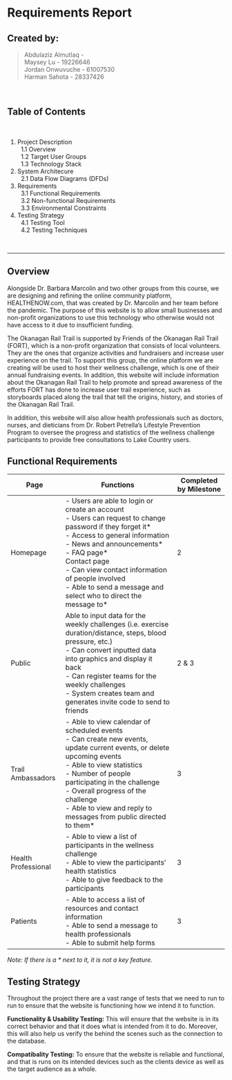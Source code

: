 
# Requirements Report


## Created by:
> Abdulaziz Almutlaq - <br>
Maysey Lu - 19226646 <br>
Jordan Onwuvuche - 61007530 <br>
Harman Sahota - 28337426 <br>
>>
<br>

## Table of Contents
<br>


1. Project Description  <br>
&nbsp;	1.1 Overview  <br>
&nbsp;	1.2 Target User Groups <br>
&nbsp;  1.3 Technology Stack  <br>
2. System Architecure 	<br>
&nbsp;  2.1 Data Flow Diagrams (DFDs) <br>
3. Requirements <br>
&nbsp;   3.1 Functional Requirements <br>
&nbsp;   3.2 Non-functional Requirements <br>
&nbsp;   3.3 Environmental Constraints <br>
4. Testing Strategy <br>
&nbsp;   4.1 Testing Tool <br>
&nbsp;   4.2 Testing Techniques

<br>

--- 

## Overview

Alongside Dr. Barbara Marcolin and two other groups from this course, we are designing and refining the online community platform, HEALTHENOW.com, that was created by Dr. Marcolin and her team before the pandemic. The purpose of this website is to allow small businesses and non-profit organizations to use this technology who otherwise would not have access to it due to insufficient funding.

The Okanagan Rail Trail is supported by Friends of the Okanagan Rail Trail (FORT), which is a non-profit organization that consists of local volunteers. They are the ones that organize activities and fundraisers and increase user experience on the trail. To support this group, the online platform we are creating will be used to host their wellness challenge, which is one of their annual fundraising events. In addition, this website will include information about the Okanagan Rail Trail to help promote and spread awareness of the efforts FORT has done to increase user trail experience, such as storyboards placed along the trail that tell the origins, history, and stories of the Okanagan Rail Trail.

In addition, this website will also allow health professionals such as doctors, nurses, and dieticians from Dr. Robert Petrella’s Lifestyle Prevention Program to oversee the progress and statistics of the wellness challenge participants to provide free consultations to Lake Country users.

## Functional Requirements

|Page|Functions|Completed by Milestone|
|----|---------|---------|
|Homepage|- Users are able to login or create an account <br/> - Users can request to change password if they forget it* <br/> - Access to general information <br/> - News and announcements* <br/> - FAQ page* <br/> Contact page <br/> - Can view contact information of people involved <br/> - Able to send a message and select who to direct the message to*|2|
|Public|Able to input data for the weekly challenges (i.e. exercise duration/distance, steps, blood pressure, etc.) <br/> - Can convert inputted data into graphics and display it back <br/> - Can register teams for the weekly challenges <br/> - System creates team and generates invite code to send to friends|2 & 3|
|Trail Ambassadors|- Able to view calendar of scheduled events <br/> - Can create new events, update current events, or delete upcoming events <br/> - Able to view statistics <br/> - Number of people participating in the challenge <br/> - Overall progress of the challenge <br/> - Able to view and reply to messages from public directed to them*|3|
|Health Professional|- Able to view a list of participants in the wellness challenge <br/> - Able to view the participants’ health statistics <br/> - Able to give feedback to the participants|3|
|Patients|- Able to access a list of resources and contact information <br/> - Able to send a message to health professionals <br/> - Able to submit help forms|3|

*Note: If there is a * next to it, it is not a key feature.*





## Testing Strategy

Throughout the project there are a vast range of tests that we need to run to run to ensure that the website is functioning how we intend it to function.

<Strong>Functionality & Usability Testing:</strong> This will ensure that the website is in its correct behavior and that it does what is intended from it to do. Moreover, this will also help us verify the behind the scenes such as the connection to the database.

<Strong>Compatibality Testing:</strong> To ensure that the website is reliable and functional, and that is runs on its intended devices such as the clients device as well as the target audience as a whole.

